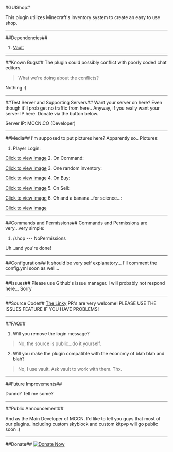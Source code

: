 #GUIShop#

This plugin utilizes Minecraft's inventory system to create an easy to use shop.

---
##Dependencies##
 1. [Vault][9]

---
##Known Bugs##
The plugin could possibly conflict with poorly coded chat editors.
>What we're doing about the conflicts?

Nothing :)

---
##Test Server and Supporting Servers##
Want your server on here? Even though it'll prob get no traffic from here.. Anyway, if you really want your server IP here. Donate via the button below.

Server IP: MCCN.CO (Developer)

---
##Media##
I'm supposed to put pictures here? Apparently so..
Pictures:

 1. Player Login:

 [Click to view image][1]
 2. On Command:

 [Click to view image][2]
 3. One random inventory:

 [Click to view image][3]
 4. On Buy:

 [Click to view image][4]
 5. On Sell:

 [Click to view image][5]
 6. Oh and a banana...for science...:

 [Click to view image][6]

---
##Commands and Permissions##
Commands and Permissions are very...very simple:
 1. /shop --- NoPermissions

Uh...and you're done!

---
##Configuration##
It should be very self explanatory... I'll comment the config.yml soon as well...

---
##Issues##
Please use Github's issue manager. I will probably not respond here...
Sorry

---
##Source Code##
[The Linky][7]
PR's are very welcome!
PLEASE USE THE ISSUES FEATURE IF YOU HAVE PROBLEMS!

---
##FAQ##

 1. Will you remove the login message?
>No, the source is public...do it yourself.
 2. Will you make the plugin compatible with the economy of blah blah and blah?
 >No, I use vault. Ask vault to work with them. Thx.

---
##Future Improvements##

Dunno? Tell me some?

---
##Public Announcement##

And as the Main Developer of MCCN. I'd like to tell you guys that most of our plugins..including custom skyblock and custom kitpvp will go public soon :)

---
##Donate##
[![Donate Now][8]][10]

[1]: http://i.imgur.com/p0dZ417.png
[2]: http://i.imgur.com/jzwNMEp.png
[3]: http://i.imgur.com/NS5pTeB.png
[4]: http://i.imgur.com/D7h5U53.png
[5]: http://i.imgur.com/75DTNEe.png
[6]: http://i.imgur.com/dATIws1.png
[7]: https://github.com/aaomidi/GUIShop
[8]: http://i.imgur.com/IMY45se.png
[9]: http://dev.bukkit.org/bukkit-plugins/vault/
[10]: https://www.paypal.com/cgi-bin/webscr?cmd=_s-xclick&hosted_button_id=GGHS9N5EPRQD4
